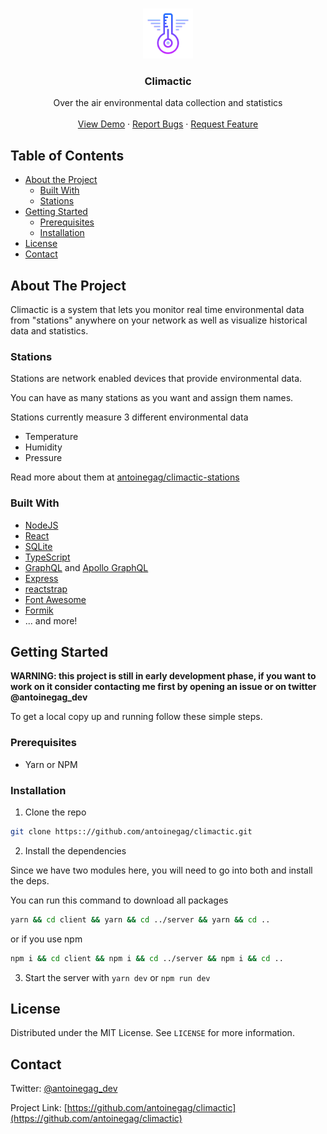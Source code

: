 <br />
<p align="center">
  <a href="https://github.com/antoinegag/climactic">
    <img src="logo-96.png" alt="Logo" width="80" height="80">
  </a>

  <h3 align="center">Climactic</h3>

  <p align="center">
    Over the air environmental data collection and statistics
    <br />
    <!-- <a href="https://github.com/antoinegag/climactic"><strong>Explore the docs »</strong></a>
    <br /> -->
    <br />
    <a href="https://github.com/antoinegag/climactic">View Demo</a>
    ·
    <a href="https://github.com/antoinegag/climactic/issues">Report Bugs</a>
    ·
    <a href="https://github.com/antoinegag/climactic/issues">Request Feature</a>
  </p>
</p>

## Table of Contents

- [About the Project](#about-the-project)
  - [Built With](#built-with)
  - [Stations](#stations)
- [Getting Started](#getting-started)
  - [Prerequisites](#prerequisites)
  - [Installation](#installation)
- [License](#license)
- [Contact](#contact)

## About The Project

Climactic is a system that lets you monitor real time environmental data from "stations" anywhere on your network as well as visualize historical data and statistics.

### Stations

Stations are network enabled devices that provide environmental data.

You can have as many stations as you want and assign them names.

Stations currently measure 3 different environmental data

- Temperature
- Humidity
- Pressure

Read more about them at [antoinegag/climactic-stations](https://github.com/antoinegag/climactic-station)

### Built With

- [NodeJS](https://nodejs.org/en/)
- [React](https://reactjs.org/)
- [SQLite](https://www.sqlite.org/index.html)
- [TypeScript](https://www.typescriptlang.org/)
- [GraphQL](https://graphql.org/) and [Apollo GraphQL](https://www.apollographql.com/)
- [Express](https://expressjs.com/)
- [reactstrap](https://reactstrap.github.io/)
- [Font Awesome](https://fontawesome.com)
- [Formik](https://jaredpalmer.com/formik/)
- ... and more!

## Getting Started

**WARNING: this project is still in early development phase, if you want to work on it consider contacting me first by opening an issue or on twitter @antoinegag_dev**

To get a local copy up and running follow these simple steps.

### Prerequisites

- Yarn or NPM

### Installation

1. Clone the repo

```sh
git clone https:://github.com/antoinegag/climactic.git
```

2. Install the dependencies

Since we have two modules here, you will need to go into both and install the deps.

You can run this command to download all packages

```sh
yarn && cd client && yarn && cd ../server && yarn && cd ..
```

or if you use npm

```sh
npm i && cd client && npm i && cd ../server && npm i && cd ..
```

3. Start the server with `yarn dev` or `npm run dev`

## License

Distributed under the MIT License. See `LICENSE` for more information.

## Contact

Twitter: [@antoinegag_dev](https://twitter.com/antoinegag_dev)

Project Link: [https://github.com/antoinegag/climactic](https://github.com/antoinegag/climactic)
